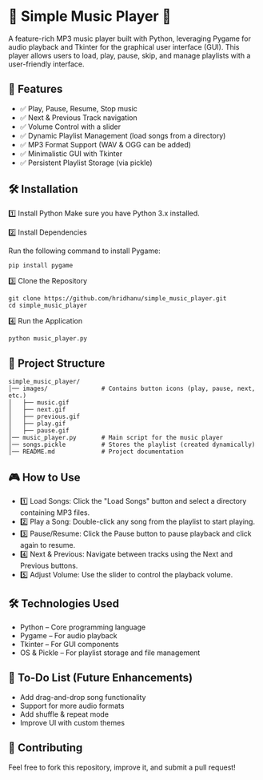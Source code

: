 
# 🎵 Simple Music Player 🎵

A feature-rich MP3 music player built with Python, leveraging Pygame for audio playback and Tkinter for the graphical user interface (GUI). This player allows users to load, play, pause, skip, and manage playlists with a user-friendly interface.


## 🚀 Features

- ✅ Play, Pause, Resume, Stop music
- ✅ Next & Previous Track navigation
- ✅ Volume Control with a slider
- ✅ Dynamic Playlist Management (load songs from a directory)
- ✅ MP3 Format Support (WAV & OGG can be added)
- ✅ Minimalistic GUI with Tkinter
- ✅ Persistent Playlist Storage (via pickle)




## 🛠 Installation

1️⃣ Install Python
Make sure you have Python 3.x installed.

2️⃣ Install Dependencies

Run the following command to install Pygame:

```bash
pip install pygame
```
3️⃣ Clone the Repository

```
git clone https://github.com/hridhanu/simple_music_player.git
cd simple_music_player
```
4️⃣ Run the Application
```
python music_player.py
```

    
## 📂 Project Structure

```
simple_music_player/
│── images/               # Contains button icons (play, pause, next, etc.)
│   ├── music.gif
│   ├── next.gif
│   ├── previous.gif
│   ├── play.gif
│   ├── pause.gif
│── music_player.py       # Main script for the music player
│── songs.pickle          # Stores the playlist (created dynamically)
│── README.md             # Project documentation

```
## 🎮 How to Use

- 1️⃣ Load Songs: Click the "Load Songs" button and select a directory containing MP3 files.
- 2️⃣ Play a Song: Double-click any song from the playlist to start playing.
- 3️⃣ Pause/Resume: Click the Pause button to pause playback and click again to resume.
- 4️⃣ Next & Previous: Navigate between tracks using the Next and Previous buttons.
- 5️⃣ Adjust Volume: Use the slider to control the playback volume.
## 🛠 Technologies Used

- Python – Core programming language
- Pygame – For audio playback
- Tkinter – For GUI components
- OS & Pickle – For playlist storage and file management
## 📌 To-Do List (Future Enhancements)

-  Add drag-and-drop song functionality
-  Support for more audio formats
-  Add shuffle & repeat mode
-  Improve UI with custom themes
## 🤝 Contributing

Feel free to fork this repository, improve it, and submit a pull request!
